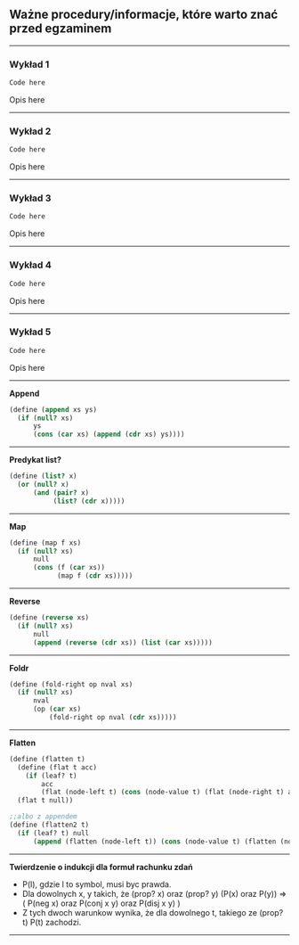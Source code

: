 ## Ważne procedury/informacje, które warto znać przed egzaminem ##
***
### Wykład 1 ###
```scheme
Code here
```
Opis here
***

### Wykład 2 ###
```scheme
Code here
```
Opis here
***

### Wykład 3 ###
```scheme
Code here
```
Opis here
***

### Wykład 4 ###

```scheme
Code here
```
Opis here
***

### Wykład 5 ###
```scheme
Code here
```
Opis here


***
**Append**
```scheme
(define (append xs ys)
  (if (null? xs)
      ys
      (cons (car xs) (append (cdr xs) ys))))
```
***

**Predykat list?**
```scheme
(define (list? x)
  (or (null? x)
      (and (pair? x)
           (list? (cdr x)))))
```
***

**Map**
```scheme
(define (map f xs)
  (if (null? xs)
      null
      (cons (f (car xs))
            (map f (cdr xs)))))
```
***

**Reverse**
```scheme
(define (reverse xs)
  (if (null? xs)
      null
      (append (reverse (cdr xs)) (list (car xs)))))
```
***

**Foldr**
```scheme
(define (fold-right op nval xs)
  (if (null? xs)
      nval
      (op (car xs)
          (fold-right op nval (cdr xs)))))
```
***
**Flatten**
```scheme
(define (flatten t)
  (define (flat t acc)
    (if (leaf? t)
        acc
        (flat (node-left t) (cons (node-value t) (flat (node-right t) acc)))))
  (flat t null))

;;albo z appendem
(define (flatten2 t)
  (if (leaf? t) null
      (append (flatten (node-left t)) (cons (node-value t) (flatten (node-right t))))))
```
***

**Twierdzenie o indukcji dla formuł rachunku zdań**
<ul>
<li> P(l), gdzie l to symbol, musi byc prawda. </li>
<li>Dla dowolnych x, y takich, że (prop? x) oraz (prop? y) (P(x) oraz P(y)) => ( P(neg x) oraz P(conj x y) oraz P(disj x y) )</li>

<li>Z tych dwoch warunkow wynika, że dla dowolnego t, takiego ze (prop? t) P(t) zachodzi.</li>
</ul>

***
